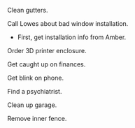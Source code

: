 Clean gutters.

Call Lowes about bad window installation.
- First, get installation info from Amber.

Order 3D printer enclosure.

Get caught up on finances.

Get blink on phone.

Find a psychiatrist.

Clean up garage.

Remove inner fence.
